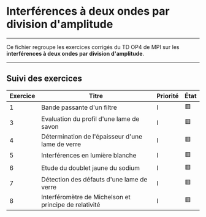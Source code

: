 # Interférences à deux ondes par division d'amplitude
---

Ce fichier regroupe les exercices corrigés du TD OP4 de MPI sur les **interférences à deux ondes par division d'amplitude**.

---

## Suivi des exercices

| Exercice | Titre                                                          | Priorité | État |
|----------|----------------------------------------------------------------|----------|------|
| 1        | Bande passante d'un filtre                                     | I        | 🟥   |
| 3        | Evaluation du profil d'une lame de savon                       | I        | 🟥   |
| 4        | Détermination de l'épaisseur d'une lame de verre               | I        | 🟥   |
| 5        | Interférences en lumière blanche                               | I        | 🟥   |
| 6        | Etude du doublet jaune du sodium                               | I        | 🟥   |
| 7        | Détection des défauts d'une lame de verre                      | I        | 🟥   |
| 8        | Interféromètre de Michelson et principe de relativité          | I        | 🟥   |
